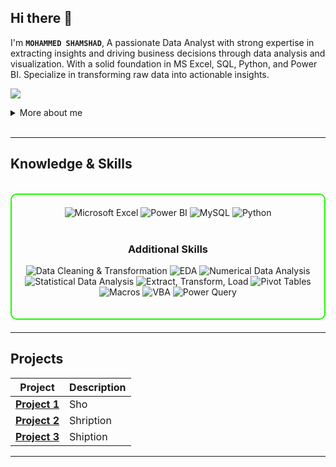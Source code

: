 ## Hi there 👋

I'm **`MOHAMMED SHAMSHAD`**, A passionate Data Analyst with strong expertise in extracting insights and driving business decisions through data analysis and visualization. With a solid foundation in MS Excel, SQL, Python, and Power BI. Specialize in transforming raw data into actionable insights. 

<a href="https://www.linkedin.com/in/shamshad-miv"><img src="https://img.shields.io/badge/-LinkedIn-0072b1?&style=for-the-badge&logo=linkedin&logoColor=white" /></a>

<details>
  <summary>More about me</summary>

- **Name**: MOHAMMED SHAMSHAD
- **From**: India
- **DATA ANALYST** | **MS EXCEL** | **SQL** | **POWER BI** | **PYTHON**
- Experienced in data cleaning, data analysing, and dashboard creation.
- Continuously improving my knowledge of **Data** and **Statistics**.
- Currently learning and exploring **advanced Ms excel**, **Power BI**, and **Python**.

</details>
<br>

---

<h2 id="knowledge_skills" align=''> Knowledge & Skills </h2>

<br>

<div style="border: 2px solid #22F700; border-radius: 10px; padding: 20px; margin-bottom: 20px;">
  <div align="center">
      <img src="https://img.shields.io/badge/Microsoft_Excel-217346?style=for-the-badge&logo=microsoft-excel&logoColor=white" alt="Microsoft Excel" />
      <img src="https://img.shields.io/badge/Power_BI-F2C811?style=for-the-badge&logo=power-bi&logoColor=white" alt="Power BI" />
      <img src="https://img.shields.io/badge/MySQL-4479A1?style=for-the-badge&logo=mysql&logoColor=white" alt="MySQL" />
      <img src="https://img.shields.io/badge/Python-3776AB?style=for-the-badge&logo=python&logoColor=white" alt="Python" />
  </div>

  <br>

  <h3 align="center">Additional Skills</h3>
  <p align="center">
    <img src="https://img.shields.io/badge/Data%20Cleaning%20%26%20Transformation-4A90E2?style=flat&logoColor=white" alt="Data Cleaning & Transformation" />
    <img src="https://img.shields.io/badge/EDA-FF6600?style=flat&logoColor=white" alt="EDA" />
    <img src="https://img.shields.io/badge/Numerical%20Data%20Analysis-000000?style=flat&logoColor=white" alt="Numerical Data Analysis" />
    <img src="https://img.shields.io/badge/Statistical%20Data%20Analysis-8A2BE2?style=flat&logoColor=white" alt="Statistical Data Analysis" />
    <img src="https://img.shields.io/badge/ETL-2E8B57?style=flat&logoColor=white" alt="Extract, Transform, Load" />
    <img src="https://img.shields.io/badge/Pivot%20Tables-2C6EB2?style=flat&logoColor=white" alt="Pivot Tables" />
    <img src="https://img.shields.io/badge/Macros-0078D4?style=flat&logoColor=white" alt="Macros" />
    <img src="https://img.shields.io/badge/VBA-9C27B0?style=flat&logoColor=white" alt="VBA" />
    <img src="https://img.shields.io/badge/Power%20Query-F2C811?style=flat&logoColor=white" alt="Power Query" />
  </p>
</div>


---

<h2 id="Projects" align=''> Projects </h2>


| **Project**      | **Description**                                                                                  |
|-------------------|--------------------------------------------------------------------------------------------------|
| **[Project 1](https://github.com/)**    | Sho |
| **[Project 2](https://github.com/)**    | Shription |
| **[Project 3](https://github.com/)**    | Shiption | 

---
